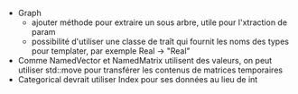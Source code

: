 - Graph
    - ajouter méthode pour extraire un sous arbre, utile pour l'xtraction de param
    - possibilité d'utiliser une classe de traît qui fournit les noms des types pour templater, par exemple Real -> "Real"
- Comme NamedVector et NamedMatrix utilisent des valeurs, on peut utiliser std::move pour transférer les contenus de matrices temporaires
- Categorical devrait utiliser Index pour ses données au lieu de int
